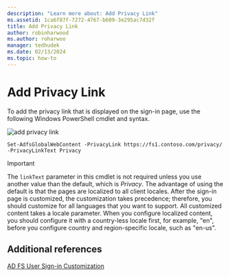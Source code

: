 ```yaml
---
description: "Learn more about: Add Privacy Link"
ms.assetid: 1ca6f87f-7272-4767-b609-3e295ac7d32f
title: Add Privacy Link
author: robinharwood
ms.author: roharwoo
manager: tedhudek
ms.date: 02/13/2024
ms.topic: how-to
---
```


# Add Privacy Link


To add the privacy link that is displayed on the sign\-in page, use the following Windows PowerShell cmdlet and syntax.

![add privacy link](media/AD-FS-user-sign-in-customization/ADFS_Blue_Custom2.png)


`Set-AdfsGlobalWebContent -PrivacyLink https://fs1.contoso.com/privacy/ -PrivacyLinkText Privacy`


> [!IMPORTANT]
> The `linkText` parameter in this cmdlet is not required unless you use another value than the default, which is *Privacy*. The advantage of using the default is that the pages are localized to all client locales. After the sign\-in page is customized, the customization takes precedence; therefore, you should customize for all languages that you want to support. All customized content takes a locale parameter. When you configure localized content, you should configure it with a country\-less locale first, for example, "en", before you configure country and region\-specific locale, such as "en\-us".

## Additional references
[AD FS User Sign-in Customization](AD-FS-user-sign-in-customization.md)
